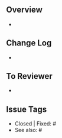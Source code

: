 ## Overview
- 

## Change Log
- 

## To Reviewer
- 

## Issue Tags
- Closed | Fixed: #
- See also: # 
